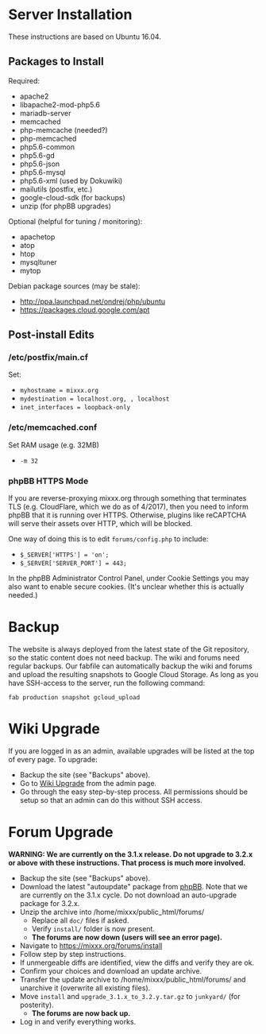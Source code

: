 # Server Installation

These instructions are based on Ubuntu 16.04.

## Packages to Install

Required:
* apache2
* libapache2-mod-php5.6
* mariadb-server
* memcached
* php-memcache (needed?)
* php-memcached
* php5.6-common
* php5.6-gd
* php5.6-json
* php5.6-mysql
* php5.6-xml (used by Dokuwiki)
* mailutils (postfix, etc.)
* google-cloud-sdk (for backups)
* unzip (for phpBB upgrades)

Optional (helpful for tuning / monitoring):
* apachetop
* atop
* htop
* mysqltuner
* mytop

Debian package sources (may be stale):
* http://ppa.launchpad.net/ondrej/php/ubuntu
* https://packages.cloud.google.com/apt

## Post-install Edits

### /etc/postfix/main.cf

Set:
* `myhostname = mixxx.org`
* `mydestination = localhost.org, , localhost`
* `inet_interfaces = loopback-only`

### /etc/memcached.conf

Set RAM usage (e.g. 32MB)
* `-m 32`

### phpBB HTTPS Mode

If you are reverse-proxying mixxx.org through something that terminates TLS
(e.g. CloudFlare, which we do as of 4/2017), then you need to inform phpBB that
it is running over HTTPS. Otherwise, plugins like reCAPTCHA will serve their
assets over HTTP, which will be blocked.

One way of doing this is to edit `forums/config.php` to include:

* `$_SERVER['HTTPS'] = 'on';`
* `$_SERVER['SERVER_PORT'] = 443;`

In the phpBB Administrator Control Panel, under Cookie Settings you may also
want to enable secure cookies. (It's unclear whether this is actually needed.)

# Backup

The website is always deployed from the latest state of the Git repository, so
the static content does not need backup. The wiki and forums need regular
backups. Our fabfile can automatically backup the wiki and forums and upload the
resulting snapshots to Google Cloud Storage. As long as you have SSH-access to
the server, run the following command:

  `fab production snapshot gcloud_upload`

# Wiki Upgrade

If you are logged in as an admin, available upgrades will be listed at the top
of every page. To upgrade:

* Backup the site (see "Backups" above).
* Go to
  [Wiki Upgrade](https://mixxx.org/wiki/doku.php/start?do=admin&page=upgrade)
  from the admin page.
* Go through the easy step-by-step process. All permissions should be setup so
  that an admin can do this without SSH access.

# Forum Upgrade

**WARNING: We are currently on the 3.1.x release. Do not upgrade to 3.2.x or above with
these instructions. That process is much more involved.**

* Backup the site (see "Backups" above).
* Download the latest "autoupdate" package from
  [phpBB](https://www.phpbb.com/downloads/#update). Note that we are currently
  on the 3.1.x cycle. Do not download an auto-upgrade package for 3.2.x.
* Unzip the archive into /home/mixxx/public_html/forums/
  * Replace all `doc/` files if asked.
  * Verify `install/` folder is now present.
  * **The forums are now down (users will see an error page).**
* Navigate to https://mixxx.org/forums/install
* Follow step by step instructions.
* If unmergeable diffs are identified, view the diffs and verify they are ok.
* Confirm your choices and download an update archive.
* Transfer the update archive to /home/mixxx/public_html/forums/ and unarchive it (overwrite all existing files).
* Move `install` and `upgrade_3.1.x_to_3.2.y.tar.gz` to `junkyard/` (for posterity).
  * **The forums are now back up.**
* Log in and verify everything works.
